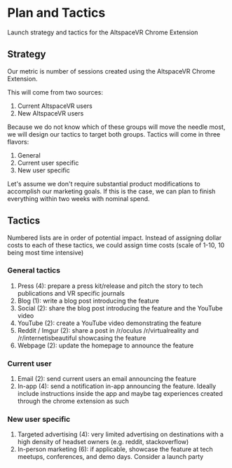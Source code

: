 # Plan and Tactics

Launch strategy and tactics for the AltspaceVR Chrome Extension

## Strategy

Our metric is number of sessions created using the AltspaceVR Chrome Extension. 

This will come from two sources:

1. Current AltspaceVR users
2. New AltspaceVR users

Because we do not know which of these groups will move the needle most, we will design our tactics to target both groups. Tactics will come in three flavors:

1. General
2. Current user specific
3. New user specific

Let's assume we don't require substantial product modifications to accomplish our marketing goals. If this is the case, we can plan to finish everything within two weeks with nominal spend. 

## Tactics

Numbered lists are in order of potential impact. Instead of assigning dollar costs to each of these tactics, we could assign time costs (scale of 1-10, 10 being most time intensive)

### General tactics

1. Press (4): prepare a press kit/release and pitch the story to tech publications and VR specific journals
2. Blog (1): write a blog post introducing the feature
3. Social (2): share the blog post introducing the feature and the YouTube video
4. YouTube (2): create a YouTube video demonstrating the feature
5. Reddit / Imgur (2): share a post in /r/oculus /r/virtualreality and /r/internetisbeautiful showcasing the feature
6. Webpage (2): update the homepage to announce the feature

### Current user

1. Email (2): send current users an email announcing the feature
2. In-app (4): send a notification in-app announcing the feature. Ideally include instructions inside the app and maybe tag experiences created through the chrome extension as such 

### New user specific

1. Targeted advertising (4): very limited advertising on destinations with a high density of headset owners (e.g. reddit, stackoverflow)
2. In-person marketing (6): if applicable, showcase the feature at tech meetups, conferences, and demo days. Consider a launch party








